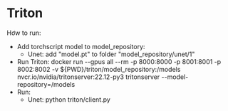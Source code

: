 # Triton
Hơw to run: 
- Add torchscript model to model_repository:
    - Unet: add "model.pt" to folder "model_repository/unet/1"
- Run Triton: docker run --gpus all --rm -p 8000:8000 -p 8001:8001 -p 8002:8002 -v ${PWD}/triton/model_repository:/models nvcr.io/nvidia/tritonserver:22.12-py3 tritonserver --model-repository=/models
- Run:
    - Unet: python triton/client.py
